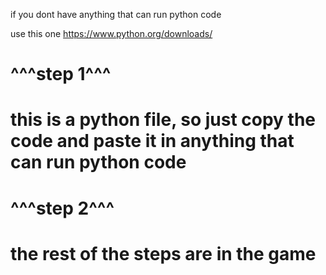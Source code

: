 if you dont have anything that can run python code

use this one https://www.python.org/downloads/

^^^step 1^^^
=============================================================================================
this is a python file, so just copy the code and paste it in anything that can run python code
=============================================================================================
^^^step 2^^^
====================================
the rest of the steps are in the game
====================================
